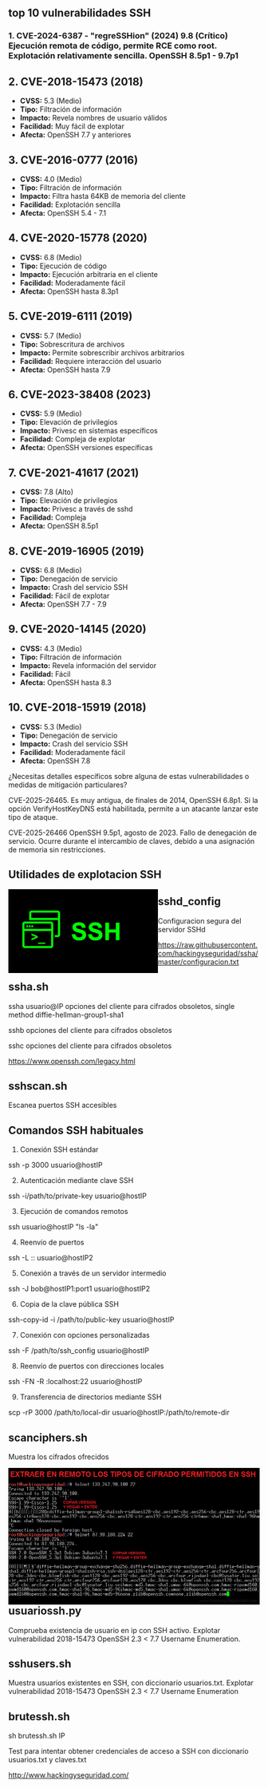 
## top 10 vulnerabilidades SSH 

### 1. CVE-2024-6387 - "regreSSHion" (2024)  9.8 (Crítico) Ejecución remota de código, permite RCE como root. Explotación relativamente sencilla. OpenSSH 8.5p1 - 9.7p1

## 2. CVE-2018-15473 (2018)
- **CVSS:** 5.3 (Medio)
- **Tipo:** Filtración de información
- **Impacto:** Revela nombres de usuario válidos
- **Facilidad:** Muy fácil de explotar
- **Afecta:** OpenSSH 7.7 y anteriores

## 3. CVE-2016-0777 (2016)
- **CVSS:** 4.0 (Medio)
- **Tipo:** Filtración de información
- **Impacto:** Filtra hasta 64KB de memoria del cliente
- **Facilidad:** Explotación sencilla
- **Afecta:** OpenSSH 5.4 - 7.1

## 4. CVE-2020-15778 (2020)
- **CVSS:** 6.8 (Medio)
- **Tipo:** Ejecución de código
- **Impacto:** Ejecución arbitraria en el cliente
- **Facilidad:** Moderadamente fácil
- **Afecta:** OpenSSH hasta 8.3p1

## 5. CVE-2019-6111 (2019)
- **CVSS:** 5.7 (Medio)
- **Tipo:** Sobrescritura de archivos
- **Impacto:** Permite sobrescribir archivos arbitrarios
- **Facilidad:** Requiere interacción del usuario
- **Afecta:** OpenSSH hasta 7.9

## 6. CVE-2023-38408 (2023)
- **CVSS:** 5.9 (Medio)
- **Tipo:** Elevación de privilegios
- **Impacto:** Privesc en sistemas específicos
- **Facilidad:** Compleja de explotar
- **Afecta:** OpenSSH versiones específicas

## 7. CVE-2021-41617 (2021)
- **CVSS:** 7.8 (Alto)
- **Tipo:** Elevación de privilegios
- **Impacto:** Privesc a través de sshd
- **Facilidad:** Compleja
- **Afecta:** OpenSSH 8.5p1

## 8. CVE-2019-16905 (2019)
- **CVSS:** 6.8 (Medio)
- **Tipo:** Denegación de servicio
- **Impacto:** Crash del servicio SSH
- **Facilidad:** Fácil de explotar
- **Afecta:** OpenSSH 7.7 - 7.9

## 9. CVE-2020-14145 (2020)
- **CVSS:** 4.3 (Medio)
- **Tipo:** Filtración de información
- **Impacto:** Revela información del servidor
- **Facilidad:** Fácil
- **Afecta:** OpenSSH hasta 8.3

## 10. CVE-2018-15919 (2018)
- **CVSS:** 5.3 (Medio)
- **Tipo:** Denegación de servicio
- **Impacto:** Crash del servicio SSH
- **Facilidad:** Moderadamente fácil
- **Afecta:** OpenSSH 7.8


¿Necesitas detalles específicos sobre alguna de estas vulnerabilidades o medidas de mitigación particulares?



CVE-2025-26465. Es muy antigua, de finales de 2014, OpenSSH 6.8p1. Si la opción VerifyHostKeyDNS está habilitada, permite a un atacante lanzar este tipo de ataque.

CVE-2025-26466 OpenSSH 9.5p1, agosto de 2023. Fallo de denegación de servicio. Ocurre durante el intercambio de claves, debido a una asignación de memoria sin restricciones. 

## Utilidades de explotacion SSH 

<img style="float:left" alt="netspy logo" src="https://github.com/hackingyseguridad/ssha/blob/master/ssh.png">

## sshd_config

Configuracion segura del servidor SSHd

https://raw.githubusercontent.com/hackingyseguridad/ssha/master/configuracion.txt

## ssha.sh

ssha usuario@IP  opciones del cliente para cifrados obsoletos, single method diffie-hellman-group1-sha1

sshb opciones del cliente para cifrados obsoletos

sshc opciones del cliente para cifrados obsoletos

https://www.openssh.com/legacy.html

## sshscan.sh

Escanea puertos SSH accesibles

## Comandos SSH habituales

1. Conexión SSH estándar

ssh -p 3000 usuario@hostIP

2. Autenticación mediante clave SSH

ssh -i/path/to/private-key usuario@hostIP

3. Ejecución de comandos remotos

ssh usuario@hostIP "ls -la"

4. Reenvío de puertos

ssh -L <local-port>:<hostIP1>:<remote-port> usuario@hostIP2

5. Conexión a través de un servidor intermedio

ssh -J bob@hostIP1:port1 usuario@hostIP2

6. Copia de la clave pública SSH

ssh-copy-id -i /path/to/public-key usuario@hostIP

7. Conexión con opciones personalizadas

ssh -F /path/to/ssh_config usuario@hostIP

8. Reenvío de puertos con direcciones locales

ssh -FN -R <remote-port>:localhost:22 usuario@hostIP

9. Transferencia de directorios mediante SSH

scp -rP 3000  /path/to/local-dir usuario@hostIP:/path/to/remote-dir

## scanciphers.sh

Muestra los cifrados ofrecidos

<img style="float:left" alt="netspy logo" src="https://github.com/hackingyseguridad/ssha/blob/master/SSH.png">

## usuariossh.py

Comprueba existencia de usuario en ip con SSH activo.
Explotar vulnerabilidad 2018-15473 OpenSSH 2.3 < 7.7 Username Enumeration.

## sshusers.sh

Muestra usuarios existentes en SSH, con diccionario usuarios.txt. 
Explotar vulnerabilidad 2018-15473 OpenSSH 2.3 < 7.7 Username Enumeration

## brutessh.sh

sh brutessh.sh IP 

Test para intentar obtener credenciales de acceso a SSH con diccionario usuarios.txt y claves.txt


http://www.hackingyseguridad.com/





